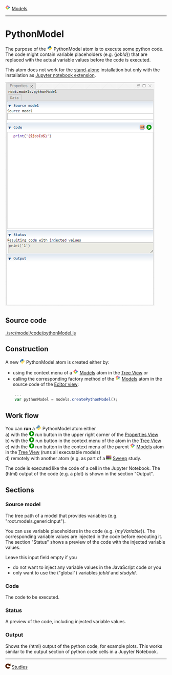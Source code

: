 ![](../../../../icons/models.png) [Models](../models.md)

----

# PythonModel
  
The purpose of the ![](../../../../icons/python.png) PythonModel atom is to execute some python code.
The code might contain variable placeholders (e.g. {$jobId$}) that are replaced with the actual variable values before the code is executed. 

This atom does not work for the [stand-alone](../../../installation/standaloneInstallation.md) installation but only with the 
installation as [Jupyter notebook extension](../../../installation/jupyterInstallation.md).

![](../../../images/python_model.png)
		
## Source code

[./src/model/code/pythonModel.js](../../../../src/model/code/pythonModel.js)

## Construction
		
A new ![](../../../../icons/python.png) PythonModel atom is created either by: 

* using the context menu of a ![](../../../../icons/models.png) [Models](../models.md) atom in the [Tree View](../../../views/treeView.md) or
* calling the corresponding factory method of the ![](../../../../icons/models.png) [Models](../models.md) atom in the source code of the [Editor view](../../../views/editorView.md):

```javascript
    ...
    var pythonModel = models.createPythonModel();	     
```

## Work flow	

You can **run** a ![](../../../../icons/python.png) PythonModel atom either<br> 
a) with the ![](../../../../icons/run.png) run button in the upper right corner of the [Properties View](../../../views/propertiesView.md)<br>
b) with the ![](../../../../icons/run.png) run button in the context menu of the atom in the [Tree View](../../../views/treeView.md)<br>
c) with the ![](../../../../icons/run.png) run button in the context menu of the parent ![](../../../../icons/models.png) [Models](../models.md) atom in the [Tree View](../../../views/treeView.md) (runs all executable models)<br>
d) remotely with another atom (e.g. as part of a ![](../../../../icons/sweep.png) [Sweep](../../study/sweep/sweep.md) study. 
			
The code is executed like the code of a cell in the Jupyter Notebook. The (html) output of the code (e.g. a plot) is shown in the section "Output".       
      
## Sections

### Source model

The tree path of a model that provides variables (e.g. "root.models.genericInput"). 

You can use variable placeholders in the code (e.g. {$myVariable$}). The corresponding variable values are injected in the code before executing it.
The section "Status" shows a preview of the code with the injected variable values. 

Leave this input field empty if you 
* do not want to inject any variable values in the JavaScript code or you 
* only want to use the ("global") variables *jobId* and *studyId*.  

### Code

The code to be executed.

### Status

A preview of the code, including injected variable values.

### Output

Shows the (html) output of the python code, for example plots.
This works similar to the output section of python code cells in a Jupyter Notebook. 

----

![](../../../../icons/studies.png) [Studies](../../study/studies.md)
